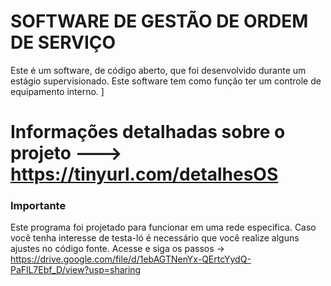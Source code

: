 # SOFTWARE DE GESTÃO DE ORDEM DE SERVIÇO
 Este é um software, de código aberto, que foi desenvolvido durante um estágio supervisionado. Este software tem como função ter um controle de equipamento interno. ]

# Informações detalhadas sobre o projeto ---> https://tinyurl.com/detalhesOS
 

### Importante ###
 Este programa foi projetado para funcionar em uma rede especifica. Caso você tenha interesse de testa-ló é necessário que você realize alguns ajustes no código fonte.
 Acesse e siga os passos -> https://drive.google.com/file/d/1ebAGTNenYx-QErtcYydQ-PaFlL7Ebf_D/view?usp=sharing 
    
